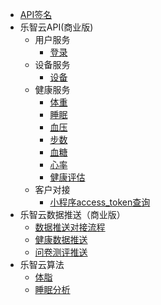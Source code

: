 

- [API签名](/develop-cloud/api/sign)
- 乐智云API(商业版)
   - 用户服务
      - [登录](/develop-cloud/user/login)
   - 设备服务
      - [设备](/develop-cloud/health/device)
   - 健康服务
      - [体重](/develop-cloud/health/weight)
      - [睡眠](/develop-cloud/health/sleep)
      - [血压](/develop-cloud/health/bloodpressure)
      - [步数](/develop-cloud/health/step)
      - [血糖](/develop-cloud/health/bloodsugar)
      - [心率](/develop-cloud/health/heartrate)
      - [健康评估](/develop-cloud/health/estimate)
   - 客户对接
      - [小程序access_token查询](/develop-cloud/dock/token)
- 乐智云数据推送（商业版）
   - [数据推送对接流程](/develop-cloud/datapush/common)
   - [健康数据推送](/develop-cloud/datapush/healthdata)
   - [问卷测评推送](/develop-cloud/datapush/questionnaire)
- 乐智云算法
   - [体脂](/develop-cloud/algorithm/fat)
   - [睡眠分析](/develop-cloud/algorithm/sleep)




